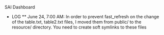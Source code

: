 SAI Dashboard



* LOG
** June 24, 7:00 AM: In order to prevent fast_refresh on the change of the table.txt, table2.txt files, I moved them from public/ to the resource/ directory. You need to create soft symlinks to these files